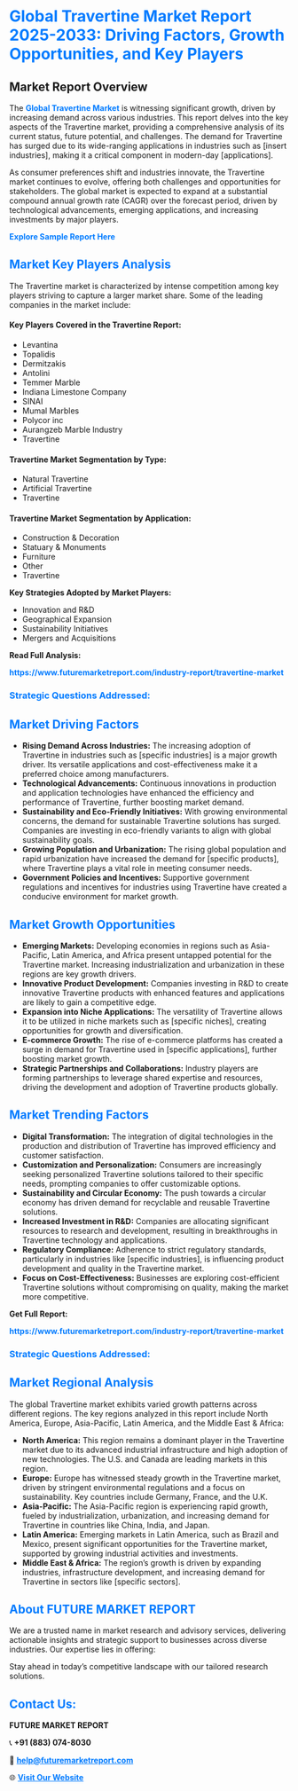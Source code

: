 <h1 style="color: #007BFF;">Global Travertine Market Report 2025-2033: Driving Factors, Growth Opportunities, and Key Players</h1>

<section id="overview">
<h2>Market Report Overview</h2>
<p>The <a href="https://www.futuremarketreport.com/industry-report/travertine-market" style="color: #007BFF; text-decoration: none;"><strong>Global Travertine Market</strong></a> is witnessing significant growth, driven by increasing demand across various industries. This report delves into the key aspects of the Travertine market, providing a comprehensive analysis of its current status, future potential, and challenges. The demand for Travertine has surged due to its wide-ranging applications in industries such as [insert industries], making it a critical component in modern-day [applications].</p>
<p>As consumer preferences shift and industries innovate, the Travertine market continues to evolve, offering both challenges and opportunities for stakeholders. The global market is expected to expand at a substantial compound annual growth rate (CAGR) over the forecast period, driven by technological advancements, emerging applications, and increasing investments by major players.</p>
</section>

<section id="overview">
<p><a href="https://www.futuremarketreport.com/request-sample/reportId=107520" style="color: #007BFF; text-decoration: none;"><strong>Explore Sample Report Here</strong></a></p>
</section>

<section id="key-players">
<h2 style="color: #007BFF;">Market Key Players Analysis</h2>
<p>The Travertine market is characterized by intense competition among key players striving to capture a larger market share. Some of the leading companies in the market include:</p>
<h4>Key Players Covered in the Travertine Report:</h4>
<ul><li>Levantina</li><li>Topalidis</li><li>Dermitzakis</li><li>Antolini</li><li>Temmer Marble</li><li>Indiana Limestone Company</li><li>SINAI</li><li>Mumal Marbles</li><li>Polycor inc</li><li>Aurangzeb Marble Industry</li><li>Travertine</li></ul>
<h4>Travertine Market Segmentation by Type:</h4>
<ul><li>Natural Travertine</li><li>Artificial Travertine</li><li>Travertine</li></ul>

<h4>Travertine Market Segmentation by Application:</h4>
<ul><li>Construction &amp; Decoration</li><li>Statuary &amp; Monuments</li><li>Furniture</li><li>Other</li><li>Travertine</li></ul>
<p><strong>Key Strategies Adopted by Market Players:</strong></p>
<ul>
<li>Innovation and R&D</li>
<li>Geographical Expansion</li>
<li>Sustainability Initiatives</li>
<li>Mergers and Acquisitions</li>
</ul>
</section>

<section>
<p><strong>Read Full Analysis: </strong></p><a href="https://www.futuremarketreport.com/industry-report/travertine-market" style="color: #007BFF; text-decoration: none;"><strong>https://www.futuremarketreport.com/industry-report/travertine-market</strong></a>
<h3 style="color: #007BFF;">Strategic Questions Addressed:</h3>
</section>

<section id="driving-factors">
<h2 style="color: #007BFF;">Market Driving Factors</h2>
<ul>
<li><strong>Rising Demand Across Industries:</strong> The increasing adoption of Travertine in industries such as [specific industries] is a major growth driver. Its versatile applications and cost-effectiveness make it a preferred choice among manufacturers.</li>
<li><strong>Technological Advancements:</strong> Continuous innovations in production and application technologies have enhanced the efficiency and performance of Travertine, further boosting market demand.</li>
<li><strong>Sustainability and Eco-Friendly Initiatives:</strong> With growing environmental concerns, the demand for sustainable Travertine solutions has surged. Companies are investing in eco-friendly variants to align with global sustainability goals.</li>
<li><strong>Growing Population and Urbanization:</strong> The rising global population and rapid urbanization have increased the demand for [specific products], where Travertine plays a vital role in meeting consumer needs.</li>
<li><strong>Government Policies and Incentives:</strong> Supportive government regulations and incentives for industries using Travertine have created a conducive environment for market growth.</li>
</ul>
</section>

<section id="growth-opportunities">
<h2 style="color: #007BFF;">Market Growth Opportunities</h2>
<ul>
<li><strong>Emerging Markets:</strong> Developing economies in regions such as Asia-Pacific, Latin America, and Africa present untapped potential for the Travertine market. Increasing industrialization and urbanization in these regions are key growth drivers.</li>
<li><strong>Innovative Product Development:</strong> Companies investing in R&D to create innovative Travertine products with enhanced features and applications are likely to gain a competitive edge.</li>
<li><strong>Expansion into Niche Applications:</strong> The versatility of Travertine allows it to be utilized in niche markets such as [specific niches], creating opportunities for growth and diversification.</li>
<li><strong>E-commerce Growth:</strong> The rise of e-commerce platforms has created a surge in demand for Travertine used in [specific applications], further boosting market growth.</li>
<li><strong>Strategic Partnerships and Collaborations:</strong> Industry players are forming partnerships to leverage shared expertise and resources, driving the development and adoption of Travertine products globally.</li>
</ul>
</section>

<section id="trending-factors">
<h2 style="color: #007BFF;">Market Trending Factors</h2>
<ul>
<li><strong>Digital Transformation:</strong> The integration of digital technologies in the production and distribution of Travertine has improved efficiency and customer satisfaction.</li>
<li><strong>Customization and Personalization:</strong> Consumers are increasingly seeking personalized Travertine solutions tailored to their specific needs, prompting companies to offer customizable options.</li>
<li><strong>Sustainability and Circular Economy:</strong> The push towards a circular economy has driven demand for recyclable and reusable Travertine solutions.</li>
<li><strong>Increased Investment in R&D:</strong> Companies are allocating significant resources to research and development, resulting in breakthroughs in Travertine technology and applications.</li>
<li><strong>Regulatory Compliance:</strong> Adherence to strict regulatory standards, particularly in industries like [specific industries], is influencing product development and quality in the Travertine market.</li>
<li><strong>Focus on Cost-Effectiveness:</strong> Businesses are exploring cost-efficient Travertine solutions without compromising on quality, making the market more competitive.</li>
</ul>
</section>

<section>
<p><strong>Get Full Report: </strong></p><a href="https://www.futuremarketreport.com/industry-report/travertine-market" style="color: #007BFF; text-decoration: none;"><strong>https://www.futuremarketreport.com/industry-report/travertine-market</strong></a>
<h3 style="color: #007BFF;">Strategic Questions Addressed:</h3>
</section>


<section id="regional-analysis">
<h2 style="color: #007BFF;">Market Regional Analysis</h2>
<p>The global Travertine market exhibits varied growth patterns across different regions. The key regions analyzed in this report include North America, Europe, Asia-Pacific, Latin America, and the Middle East & Africa:</p>
<ul>
<li><strong>North America:</strong> This region remains a dominant player in the Travertine market due to its advanced industrial infrastructure and high adoption of new technologies. The U.S. and Canada are leading markets in this region.</li>
<li><strong>Europe:</strong> Europe has witnessed steady growth in the Travertine market, driven by stringent environmental regulations and a focus on sustainability. Key countries include Germany, France, and the U.K.</li>
<li><strong>Asia-Pacific:</strong> The Asia-Pacific region is experiencing rapid growth, fueled by industrialization, urbanization, and increasing demand for Travertine in countries like China, India, and Japan.</li>
<li><strong>Latin America:</strong> Emerging markets in Latin America, such as Brazil and Mexico, present significant opportunities for the Travertine market, supported by growing industrial activities and investments.</li>
<li><strong>Middle East & Africa:</strong> The region’s growth is driven by expanding industries, infrastructure development, and increasing demand for Travertine in sectors like [specific sectors].</li>
</ul>
</section>

<footer>
<h2 style="color: #007BFF;">About FUTURE MARKET REPORT</h2>
<p>We are a trusted name in market research and advisory services, delivering actionable insights and strategic support to businesses across diverse industries. Our expertise lies in offering:</p>

<p>Stay ahead in today’s competitive landscape with our tailored research solutions.</p>

<h2 style="color: #007BFF;">Contact Us:</h2>
<p><strong>FUTURE MARKET REPORT</strong></p>
<p>📞 <strong>+91 (883) 074-8030</strong></p>
<p>📧 <strong><a href="mailto:help@futuremarketreport.com" style="color: #007BFF;">help@futuremarketreport.com</a></strong></p>
<p>🌐 <strong><a href="https://www.futuremarketreport.com/" style="color: #007BFF;">Visit Our Website</a></strong></p>
</footer>